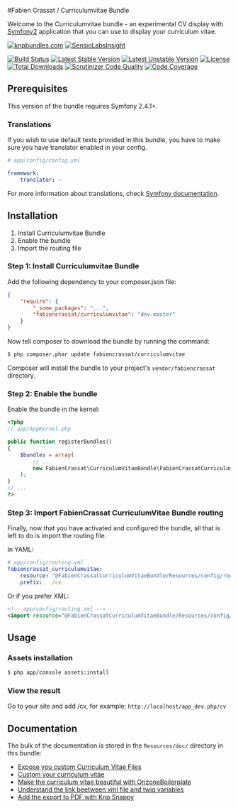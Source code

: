 #Fabien Crassat / Curriculumvitae Bundle

Welcome to the Curriculumvitae bundle - an experimental CV display
with [Symfony2][1] application that you can use to display your curriculum vitae.

[1]: http://symfony.com

[![knpbundles.com](http://knpbundles.com/fabiencrassat/CurriculumVitaeBundle/badge)](http://knpbundles.com/fabiencrassat/CurriculumVitaeBundle) [![SensioLabsInsight](https://insight.sensiolabs.com/projects/8248628f-176d-440f-a918-0bcc6e66f368/big.png)](https://insight.sensiolabs.com/projects/8248628f-176d-440f-a918-0bcc6e66f368)

[![Build Status](https://travis-ci.org/fabiencrassat/CurriculumVitaeBundle.svg?branch=master)](https://travis-ci.org/fabiencrassat/CurriculumVitaeBundle) [![Latest Stable Version](https://poser.pugx.org/fabiencrassat/curriculumvitae/v/stable.svg)](https://packagist.org/packages/fabiencrassat/curriculumvitae) [![Latest Unstable Version](https://poser.pugx.org/fabiencrassat/curriculumvitae/v/unstable.svg)](https://packagist.org/packages/fabiencrassat/curriculumvitae) [![License](https://poser.pugx.org/fabiencrassat/curriculumvitae/license.svg)](https://packagist.org/packages/fabiencrassat/curriculumvitae) [![Total Downloads](https://poser.pugx.org/fabiencrassat/curriculumvitae/downloads.svg)](https://packagist.org/packages/fabiencrassat/curriculumvitae) [![Scrutinizer Code Quality](https://scrutinizer-ci.com/g/fabiencrassat/CurriculumVitaeBundle/badges/quality-score.png?b=master)](https://scrutinizer-ci.com/g/fabiencrassat/CurriculumVitaeBundle/?branch=master) [![Code Coverage](https://scrutinizer-ci.com/g/fabiencrassat/CurriculumVitaeBundle/badges/coverage.png?b=master)](https://scrutinizer-ci.com/g/fabiencrassat/CurriculumVitaeBundle/?branch=master)

## Prerequisites

This version of the bundle requires Symfony 2.4.1+.

### Translations

If you wish to use default texts provided in this bundle, you have to make
sure you have translator enabled in your config.

``` yaml
# app/config/config.yml

framework:
    translator: ~
```

For more information about translations, check [Symfony documentation](http://symfony.com/doc/current/book/translation.html).

## Installation

1. Install Curriculumvitae Bundle
2. Enable the bundle
3. Import the routing file

### Step 1: Install Curriculumvitae Bundle

Add the following dependency to your composer.json file:
``` json
{
    "require": {
        "_some_packages": "...",
        "fabiencrassat/curriculumvitae": "dev-master"
    }
}
```
Now tell composer to download the bundle by running the command:

``` bash
$ php composer.phar update fabiencrassat/curriculumvitae
```

Composer will install the bundle to your project's `vendor/fabiencrassat` directory.

### Step 2: Enable the bundle

Enable the bundle in the kernel:

``` php
<?php
// app/AppKernel.php

public function registerBundles()
{
    $bundles = array(
        // ...
        new FabienCrassat\CurriculumVitaeBundle\FabienCrassatCurriculumVitaeBundle(),
    );
}
// ...
?>
```

### Step 3: Import FabienCrassat CurriculumVitae Bundle routing

Finally, now that you have activated and configured the bundle, all that is left to do is
import the routing file.

In YAML:

``` yaml
# app/config/routing.yml
fabiencrassat_curriculumvitae:
    resource: "@FabienCrassatCurriculumVitaeBundle/Resources/config/routing.yml"
    prefix:   /cv
```

Or if you prefer XML:

``` xml
<!-- app/config/routing.xml -->
<import resource="@FabienCrassatCurriculumVitaeBundle/Resources/config/routing.xml" prefix="/cv" />
```

## Usage

### Assets installation

``` bash
$ php app/console assets:install
```

### View the result
Go to your site and add /cv, for example: `http://localhost/app_dev.php/cv`

## Documentation

The bulk of the documentation is stored in the `Resources/doc/` directory in this bundle:

- [Expose you custom Curriculum Vitae Files](Resources/doc/expose_your_cv.md)
- [Custom your curriculum vitae](Resources/doc/custom_cv_file.md)
- [Make the curriculum vitae beautiful with OrizoneBoilerplate](Resources/doc/OrizoneBoilerplateTemplate.md)
- [Understand the link beetween xml file and twig variables](Resources/doc/xml_twig_variables.md)
- [Add the export to PDF with Knp Snappy](Resources/doc/export_to_PDF.md)
